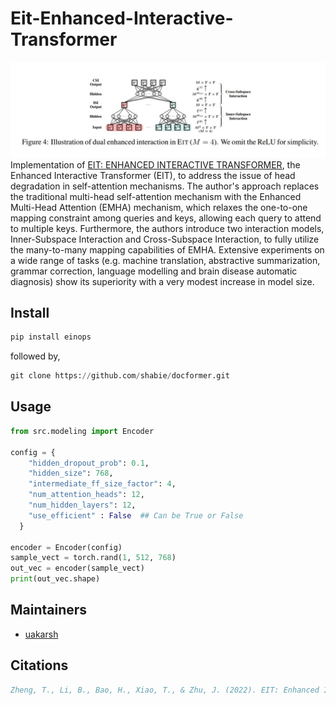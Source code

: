# Eit-Enhanced-Interactive-Transformer


![EIT architecture](images/img_2.jpg)
Implementation of [EIT: ENHANCED INTERACTIVE TRANSFORMER](https://arxiv.org/abs/2212.10197), the Enhanced Interactive Transformer (EIT), to address the issue of head degradation in self-attention mechanisms. The author's approach replaces the traditional multi-head self-attention mechanism with the Enhanced Multi-Head Attention (EMHA) mechanism, which relaxes the one-to-one mapping constraint among queries and keys, allowing each query to attend to multiple keys. Furthermore, the authors introduce two interaction models, Inner-Subspace Interaction and Cross-Subspace Interaction, to fully utilize the many-to-many mapping capabilities of EMHA. Extensive experiments on a wide range of tasks (e.g. machine translation, abstractive summarization, grammar correction, language modelling and brain disease automatic diagnosis) show its superiority with a very modest increase in model size.

## Install

```python
pip install einops
```

followed by, 

```python
git clone https://github.com/shabie/docformer.git 
```

## Usage
```python
from src.modeling import Encoder

config = {
    "hidden_dropout_prob": 0.1,
    "hidden_size": 768,
    "intermediate_ff_size_factor": 4,
    "num_attention_heads": 12,
    "num_hidden_layers": 12,
    "use_efficient" : False  ## Can be True or False
  }

encoder = Encoder(config)
sample_vect = torch.rand(1, 512, 768)
out_vec = encoder(sample_vect)
print(out_vec.shape)
```
## Maintainers

- [uakarsh](https://github.com/uakarsh)


## Citations

```bibtex
Zheng, T., Li, B., Bao, H., Xiao, T., & Zhu, J. (2022). EIT: Enhanced Interactive Transformer. arXiv. https://doi.org/10.48550/arXiv.2212.10197
```